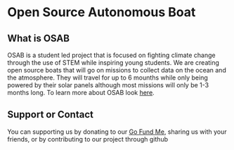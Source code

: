 # Open Source Autonomous Boat
## What is OSAB
OSAB is a student led project that is focused on fighting climate change through the use of STEM while inspiring young students. We are creating open source boats that will go on missions to collect data on the ocean and the atmosphere. They will travel for up to 6 mounths while only being powered by their solar panels although most missions will only be 1-3 months long.
To learn more about OSAB look [here](https://docs.osab.xyz/about/).

## Support or Contact

You can supporting us by donating to our [Go Fund Me](https://www.gofundme.com/f/open-source-autonomous-scientific-boat-osab), sharing us with your friends, or by contributing to our project through github 
